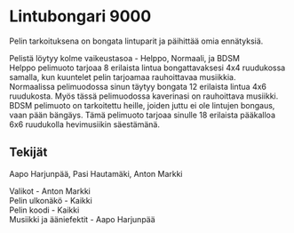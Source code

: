 # Lintubongari 9000
Pelin tarkoituksena on bongata lintuparit ja päihittää omia ennätyksiä.  
  
Pelistä löytyy kolme vaikeustasoa - Helppo, Normaali, ja BDSM  
Helppo pelimuoto tarjoaa 8 erilaista lintua bongattavaksesi 4x4 ruudukossa samalla, kun kuuntelet pelin tarjoamaa rauhoittavaa musiikkia.  
Normaalissa pelimuodossa sinun täytyy bongata 12 erilaista lintua 4x6 ruudukosta. Myös tässä pelimuodossa kaverinasi on rauhoittava musiikki.  
BDSM pelimuoto on tarkoitettu heille, joiden juttu ei ole lintujen bongaus, vaan pään bängäys. Tämä pelimuoto tarjoaa sinulle 18 erilaista pääkalloa 6x6 ruudukolla hevimusiikin säestämänä.  
  
  
## Tekijät
Aapo Harjunpää, Pasi Hautamäki, Anton Markki
  
Valikot - Anton Markki  
Pelin ulkonäkö - Kaikki  
Pelin koodi - Kaikki  
Musiikki ja ääniefektit - Aapo Harjunpää
